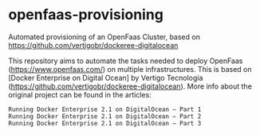 # openfaas-provisioning
Automated provisioning of an OpenFaas Cluster, based on https://github.com/vertigobr/dockeree-digitalocean

This repository aims to automate the tasks needed to deploy OpenFaas (https://www.openfaas.com/) on multiple infrastructures. This is based on [Docker Enterprise on Digital Ocean] by Vertigo Tecnologia (https://github.com/vertigobr/dockeree-digitalocean). More info about the original project can be found in the articles:

    Running Docker Enterprise 2.1 on DigitalOcean — Part 1
    Running Docker Enterprise 2.1 on DigitalOcean — Part 2
    Running Docker Enterprise 2.1 on DigitalOcean — Part 3
